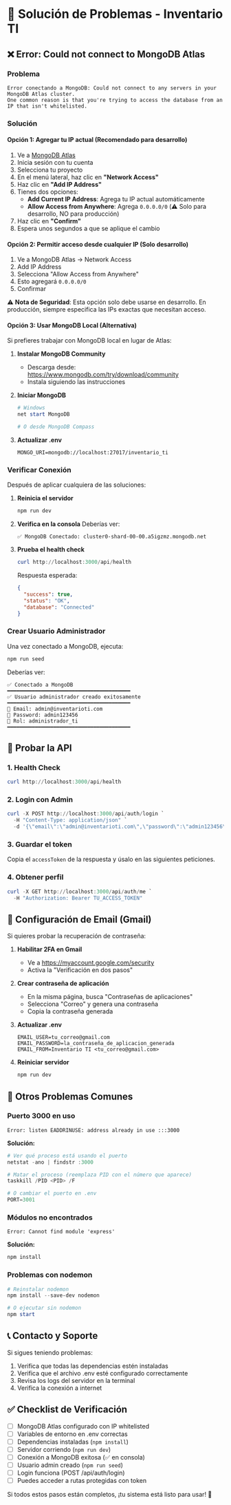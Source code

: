 # 🔧 Solución de Problemas - Inventario TI

## ❌ Error: Could not connect to MongoDB Atlas

### Problema

```
Error conectando a MongoDB: Could not connect to any servers in your MongoDB Atlas cluster.
One common reason is that you're trying to access the database from an IP that isn't whitelisted.
```

### Solución

#### Opción 1: Agregar tu IP actual (Recomendado para desarrollo)

1. Ve a [MongoDB Atlas](https://cloud.mongodb.com)
2. Inicia sesión con tu cuenta
3. Selecciona tu proyecto
4. En el menú lateral, haz clic en **"Network Access"**
5. Haz clic en **"Add IP Address"**
6. Tienes dos opciones:
   - **Add Current IP Address**: Agrega tu IP actual automáticamente
   - **Allow Access from Anywhere**: Agrega `0.0.0.0/0` (⚠️ Solo para desarrollo, NO para producción)
7. Haz clic en **"Confirm"**
8. Espera unos segundos a que se aplique el cambio

#### Opción 2: Permitir acceso desde cualquier IP (Solo desarrollo)

1. Ve a MongoDB Atlas → Network Access
2. Add IP Address
3. Selecciona "Allow Access from Anywhere"
4. Esto agregará `0.0.0.0/0`
5. Confirmar

⚠️ **Nota de Seguridad**: Esta opción solo debe usarse en desarrollo. En producción, siempre especifica las IPs exactas que necesitan acceso.

#### Opción 3: Usar MongoDB Local (Alternativa)

Si prefieres trabajar con MongoDB local en lugar de Atlas:

1. **Instalar MongoDB Community**

   - Descarga desde: https://www.mongodb.com/try/download/community
   - Instala siguiendo las instrucciones

2. **Iniciar MongoDB**

   ```powershell
   # Windows
   net start MongoDB

   # O desde MongoDB Compass
   ```

3. **Actualizar .env**
   ```env
   MONGO_URI=mongodb://localhost:27017/inventario_ti
   ```

### Verificar Conexión

Después de aplicar cualquiera de las soluciones:

1. **Reinicia el servidor**

   ```powershell
   npm run dev
   ```

2. **Verifica en la consola**
   Deberías ver:

   ```
   ✅ MongoDB Conectado: cluster0-shard-00-00.a5igzmz.mongodb.net
   ```

3. **Prueba el health check**

   ```powershell
   curl http://localhost:3000/api/health
   ```

   Respuesta esperada:

   ```json
   {
     "success": true,
     "status": "OK",
     "database": "Connected"
   }
   ```

### Crear Usuario Administrador

Una vez conectado a MongoDB, ejecuta:

```powershell
npm run seed
```

Deberías ver:

```
✅ Conectado a MongoDB
━━━━━━━━━━━━━━━━━━━━━━━━━━━━━━━━━━━━━━━━
✅ Usuario administrador creado exitosamente
━━━━━━━━━━━━━━━━━━━━━━━━━━━━━━━━━━━━━━━━
📧 Email: admin@inventarioti.com
🔑 Password: admin123456
👤 Rol: administrador_ti
━━━━━━━━━━━━━━━━━━━━━━━━━━━━━━━━━━━━━━━━
```

## 🧪 Probar la API

### 1. Health Check

```powershell
curl http://localhost:3000/api/health
```

### 2. Login con Admin

```powershell
curl -X POST http://localhost:3000/api/auth/login `
  -H "Content-Type: application/json" `
  -d '{\"email\":\"admin@inventarioti.com\",\"password\":\"admin123456\"}'
```

### 3. Guardar el token

Copia el `accessToken` de la respuesta y úsalo en las siguientes peticiones.

### 4. Obtener perfil

```powershell
curl -X GET http://localhost:3000/api/auth/me `
  -H "Authorization: Bearer TU_ACCESS_TOKEN"
```

## 📧 Configuración de Email (Gmail)

Si quieres probar la recuperación de contraseña:

1. **Habilitar 2FA en Gmail**

   - Ve a https://myaccount.google.com/security
   - Activa la "Verificación en dos pasos"

2. **Crear contraseña de aplicación**

   - En la misma página, busca "Contraseñas de aplicaciones"
   - Selecciona "Correo" y genera una contraseña
   - Copia la contraseña generada

3. **Actualizar .env**

   ```env
   EMAIL_USER=tu_correo@gmail.com
   EMAIL_PASSWORD=la_contraseña_de_aplicacion_generada
   EMAIL_FROM=Inventario TI <tu_correo@gmail.com>
   ```

4. **Reiniciar servidor**
   ```powershell
   npm run dev
   ```

## 🔄 Otros Problemas Comunes

### Puerto 3000 en uso

```
Error: listen EADDRINUSE: address already in use :::3000
```

**Solución:**

```powershell
# Ver qué proceso está usando el puerto
netstat -ano | findstr :3000

# Matar el proceso (reemplaza PID con el número que aparece)
taskkill /PID <PID> /F

# O cambiar el puerto en .env
PORT=3001
```

### Módulos no encontrados

```
Error: Cannot find module 'express'
```

**Solución:**

```powershell
npm install
```

### Problemas con nodemon

```powershell
# Reinstalar nodemon
npm install --save-dev nodemon

# O ejecutar sin nodemon
npm start
```

## 📞 Contacto y Soporte

Si sigues teniendo problemas:

1. Verifica que todas las dependencias estén instaladas
2. Verifica que el archivo .env esté configurado correctamente
3. Revisa los logs del servidor en la terminal
4. Verifica la conexión a internet

## ✅ Checklist de Verificación

- [ ] MongoDB Atlas configurado con IP whitelisted
- [ ] Variables de entorno en .env correctas
- [ ] Dependencias instaladas (`npm install`)
- [ ] Servidor corriendo (`npm run dev`)
- [ ] Conexión a MongoDB exitosa (✅ en consola)
- [ ] Usuario admin creado (`npm run seed`)
- [ ] Login funciona (POST /api/auth/login)
- [ ] Puedes acceder a rutas protegidas con token

Si todos estos pasos están completos, ¡tu sistema está listo para usar! 🎉

